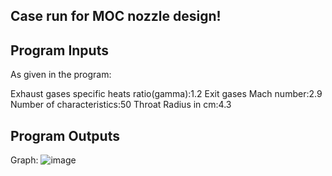 ## Case run for MOC nozzle design!

## Program Inputs

As given in the program:

Exhaust gases specific heats ratio(gamma):1.2
Exit gases Mach number:2.9
Number of characteristics:50
Throat Radius in cm:4.3

## Program Outputs

Graph:
![image](https://github.com/user-attachments/assets/da7e756d-9e4c-43ff-aad4-6f407b03f669)




